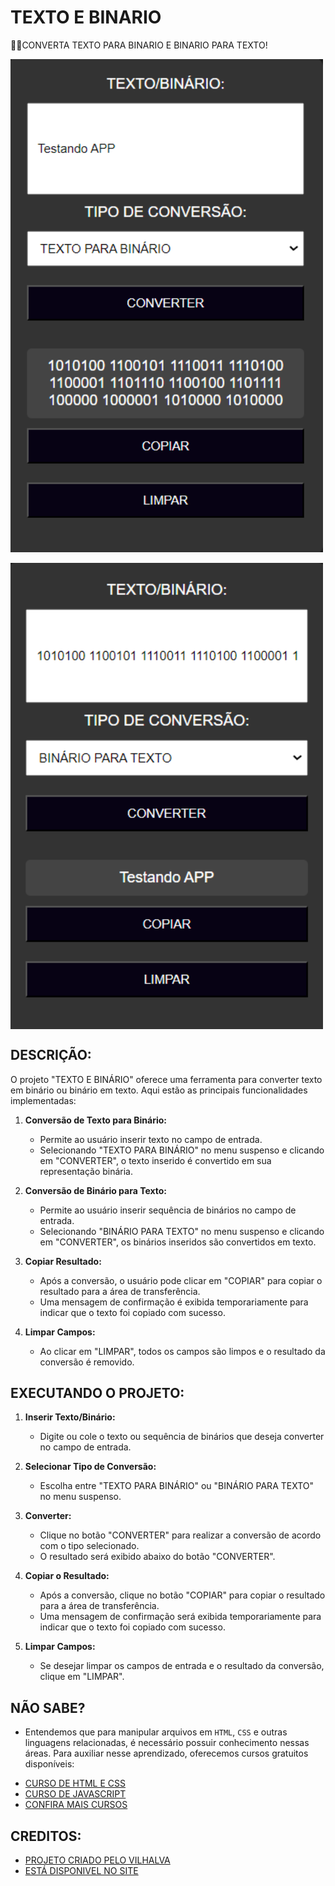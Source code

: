 # TEXTO E BINARIO
🧑‍💻CONVERTA TEXTO PARA BINARIO E BINARIO PARA TEXTO!

<img src="./IMAGENS/FOTO_1.png" align="center" width="500"> <br><br>
<img src="./IMAGENS/FOTO_2.png" align="center" width="500"> <br>

## DESCRIÇÃO:
O projeto "TEXTO E BINÁRIO" oferece uma ferramenta para converter texto em binário ou binário em texto. Aqui estão as principais funcionalidades implementadas:

1. **Conversão de Texto para Binário:**
   - Permite ao usuário inserir texto no campo de entrada.
   - Selecionando "TEXTO PARA BINÁRIO" no menu suspenso e clicando em "CONVERTER", o texto inserido é convertido em sua representação binária.

2. **Conversão de Binário para Texto:**
   - Permite ao usuário inserir sequência de binários no campo de entrada.
   - Selecionando "BINÁRIO PARA TEXTO" no menu suspenso e clicando em "CONVERTER", os binários inseridos são convertidos em texto.

3. **Copiar Resultado:**
   - Após a conversão, o usuário pode clicar em "COPIAR" para copiar o resultado para a área de transferência.
   - Uma mensagem de confirmação é exibida temporariamente para indicar que o texto foi copiado com sucesso.

4. **Limpar Campos:**
   - Ao clicar em "LIMPAR", todos os campos são limpos e o resultado da conversão é removido.

## EXECUTANDO O PROJETO:
1. **Inserir Texto/Binário:**
   - Digite ou cole o texto ou sequência de binários que deseja converter no campo de entrada.

2. **Selecionar Tipo de Conversão:**
   - Escolha entre "TEXTO PARA BINÁRIO" ou "BINÁRIO PARA TEXTO" no menu suspenso.

3. **Converter:**
   - Clique no botão "CONVERTER" para realizar a conversão de acordo com o tipo selecionado.
   - O resultado será exibido abaixo do botão "CONVERTER".

4. **Copiar o Resultado:**
   - Após a conversão, clique no botão "COPIAR" para copiar o resultado para a área de transferência.
   - Uma mensagem de confirmação será exibida temporariamente para indicar que o texto foi copiado com sucesso.

5. **Limpar Campos:**
   - Se desejar limpar os campos de entrada e o resultado da conversão, clique em "LIMPAR".

## NÃO SABE?
- Entendemos que para manipular arquivos em `HTML`, `CSS` e outras linguagens relacionadas, é necessário possuir conhecimento nessas áreas. Para auxiliar nesse aprendizado, oferecemos cursos gratuitos disponíveis:
* [CURSO DE HTML E CSS](https://github.com/VILHALVA/CURSO-DE-HTML-E-CSS)
* [CURSO DE JAVASCRIPT](https://github.com/VILHALVA/CURSO-DE-JAVASCRIPT)
* [CONFIRA MAIS CURSOS](https://github.com/VILHALVA?tab=repositories&q=+topic:CURSO)

## CREDITOS:
- [PROJETO CRIADO PELO VILHALVA](https://github.com/VILHALVA)
- [ESTÁ DISPONIVEL NO SITE](https://vilhalva.github.io/STYLER/STYLER.html)